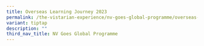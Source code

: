 ```yaml
---
title: Overseas Learning Journey 2023
permalink: /the-vistarian-experience/nv-goes-global-programme/overseas-learning-journey-2023/
variant: tiptap
description: ""
third_nav_title: NV Goes Global Programme
---
```

